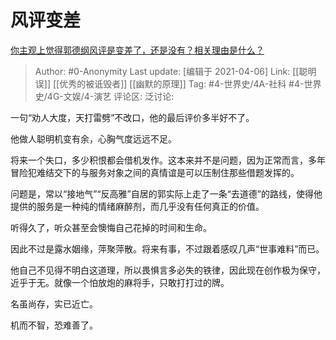 # 风评变差
[你主观上觉得郭德纲风评是变差了，还是没有？相关理由是什么？](https://www.zhihu.com/question/450102328/answer/1820538410)

> Author: #0-Anonymity
> Last update: [编辑于 2021-04-06]
> Link: [[聪明误]] [[优秀的被诋毁者]] [[幽默的原理]]
> Tag: #4-世界史/4A-社科 #4-世界史/4G-文娱/4-演艺
> 评论区:
> 泛讨论:

一句“劝人大度，天打雷劈”不改口，他的最后评价多半好不了。

他做人聪明机变有余，心胸气度远远不足。

将来一个失口，多少积恨都会借机发作。这本来并不是问题，因为正常而言，多年冒险犯难结交下的与服务对象之间的真情谊是可以压制住那些借题发挥的。

问题是，常以“接地气”“反高雅”自居的郭实际上走了一条“去道德”的路线，使得他提供的服务是一种纯的情绪麻醉剂，而几乎没有任何真正的价值。

听得久了，听众甚至会懊悔自己花掉的时间和生命。

因此不过是露水姻缘，萍聚萍散。将来有事，不过跟着感叹几声“世事难料”而已。

他自己不见得不明白这道理，所以畏惧言多必失的铁律，因此现在创作极为保守，近乎于无。就像一个怕放炮的麻将手，只敢打打过的牌。

名虽尚存，实已近亡。

机而不智，恐难善了。
